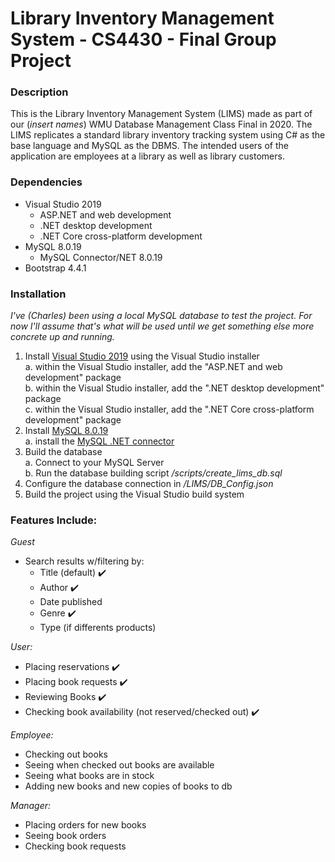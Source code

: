 # Library Inventory Management System - CS4430 - Final Group Project

### Description
This is the Library Inventory Management System (LIMS) made as part of our 
(*insert names*) WMU Database Management Class Final in 2020. The LIMS 
replicates a standard library inventory tracking system using C# as the 
base language and MySQL as the DBMS. The intended users of the application 
are employees at a library as well as library customers. 

### Dependencies
+ Visual Studio 2019
    - ASP.NET and web development
    - .NET desktop development
    - .NET Core cross-platform development
+ MySQL 8.0.19
    - MySQL Connector/NET 8.0.19
+ Bootstrap 4.4.1

### Installation
*I've (Charles) been using a local MySQL database to test the project. For now I'll assume that's what will be used until we get something else more concrete up and running.*  
1. Install [Visual Studio 2019](https://visualstudio.microsoft.com/vs/) using the Visual Studio installer  
    a. within the Visual Studio installer, add the "ASP.NET and web development" package  
    b. within the Visual Studio installer, add the ".NET desktop development" package  
    c. within the Visual Studio installer, add the ".NET Core cross-platform development" package  
2. Install [MySQL 8.0.19](https://dev.mysql.com/downloads/mysql/)  
    a. install the [MySQL .NET connector](https://dev.mysql.com/downloads/connector/net/)  
3. Build the database  
    a. Connect to your MySQL Server  
    b. Run the database building script */scripts/create_lims_db.sql*  
4. Configure the database connection in */LIMS/DB_Config.json*  
5. Build the project using the Visual Studio build system

### Features Include: ####
*Guest*
+ Search results w/filtering by:
    + Title (default) :heavy_check_mark:
    + Author :heavy_check_mark:
    + Date published
    + Genre :heavy_check_mark:
    + Type (if differents products)

*User:*
+ Placing reservations :heavy_check_mark:
+ Placing book requests :heavy_check_mark:
+ Reviewing Books :heavy_check_mark:
+ Checking book availability (not reserved/checked out) :heavy_check_mark:

*Employee:*
+ Checking out books
+ Seeing when checked out books are available
+ Seeing what books are in stock
+ Adding new books and new copies of books to db

*Manager:*
+ Placing orders for new books
+ Seeing book orders
+ Checking book requests
